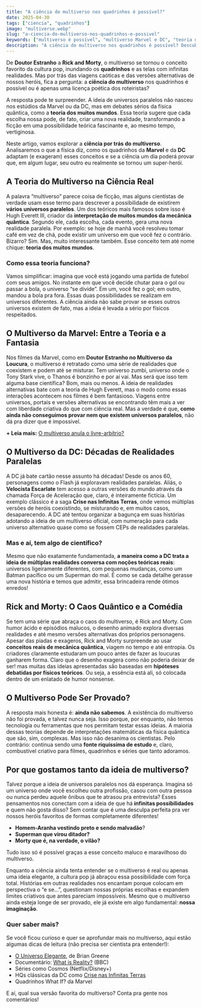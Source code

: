 ```yaml
---
title: "A ciência do multiverso nos quadrinhos é possível?"
date: 2025-04-30
tags: ["ciencia", "quadrinhos"] 
image: "multiverse.webp"
slug: "a-ciencia-do-multiverso-nos-quadrinhos-e-possivel"
keywords: ["multiverso é possível", "multiverso Marvel e DC", "teoria dos muitos mundos"]
description: "A ciência do multiverso nos quadrinhos é possível? Descubra o que a física diz sobre as realidades da Marvel e DC!"
---
```


De **Doutor Estranho** a **Rick and Morty**, o multiverso se tornou o conceito favorito da cultura pop, inundando os **quadrinhos** e as telas com infinitas realidades. Mas por trás das viagens caóticas e das versões alternativas de nossos heróis, fica a pergunta: a **ciência do multiverso** nos quadrinhos é possível ou é apenas uma licença poética dos roteiristas?

A resposta pode te surpreender. A ideia de universos paralelos não nasceu nos estúdios da Marvel ou da DC, mas em debates sérios da física quântica, como a **teoria dos muitos mundos**. Essa teoria sugere que cada escolha nossa pode, de fato, criar uma nova realidade, transformando a ficção em uma possibilidade teórica fascinante e, ao mesmo tempo, vertiginosa.

Neste artigo, vamos explorar a **ciência por trás do multiverso**. Analisaremos o que a física diz, como os quadrinhos da **Marvel** e da **DC** adaptam (e exageram) esses conceitos e se a ciência um dia poderá provar que, em algum lugar, seu outro eu realmente se tornou um super-herói.

## A Teoria do Multiverso na Ciência Real

A palavra “multiverso” parece coisa de ficção, mas alguns cientistas de verdade usam esse termo para descrever a possibilidade de existirem **vários universos paralelos**. Um dos teóricos mais famosos sobre isso é Hugh Everett III, criador da **interpretação de muitos mundos da mecânica quântica**. Segundo ele, cada escolha, cada evento, gera uma nova realidade paralela. Por exemplo: se hoje de manhã você resolveu tomar café em vez de chá, pode existir um universo em que você fez o contrário. Bizarro? Sim. Mas, muito interessante também. Esse conceito tem até nome chique: **teoria dos muitos mundos**.

### Como essa teoria funciona?

Vamos simplificar: imagina que você está jogando uma partida de futebol com seus amigos. No instante em que você decide chutar para o gol ou passar a bola, o universo “se divide”. Em um, você fez o gol; em outro, mandou a bola pra fora. Essas duas possibilidades se realizam em universos diferentes. A ciência ainda não sabe provar se esses outros universos existem de fato, mas a ideia é levada a sério por físicos respeitados.

## O Multiverso da Marvel: Entre a Teoria e a Fantasia

Nos filmes da Marvel, como em **Doutor Estranho no Multiverso da Loucura**, o multiverso é retratado como uma série de realidades que coexistem e podem até se misturar. Tem universo zumbi, universo onde o Tony Stark vive, o Thanos é bonzinho e por aí vai. Mas será que isso tem alguma base científica? Bom, mais ou menos. A ideia de realidades alternativas bate com a teoria de Hugh Everett, mas o modo como essas interações acontecem nos filmes é bem fantasioso. Viagens entre universos, portais e versões alternativas se encontrando têm mais a ver com liberdade criativa do que com ciência real. Mas a verdade é que, **como ainda não conseguimos provar nem que existem universos paralelos**, não dá pra dizer que é impossível.

**+ Leia mais:** [O multiverso anula o livre-arbítrio?](https://nerdatico.com.br/o-multiverso-anula-o-livre-arbitrio/)

## O Multiverso da DC: Décadas de Realidades Paralelas

A DC já bate cartão nesse assunto há décadas! Desde os anos 60, personagens como o Flash já exploravam realidades paralelas. Aliás, o **Velocista Escarlate** tem acesso a outras versões do mundo através da chamada Força de Aceleração que, claro, é inteiramente fictícia. Um exemplo clássico é a saga **Crise nas Infinitas Terras**, onde vemos múltiplas versões de heróis coexistindo, se misturando e, em muitos casos, desaparecendo. A DC até tentou organizar a bagunça em suas histórias adotando a ideia de um multiverso oficial, com numeração para cada universo alternativo quase como se fossem CEPs de realidades paralelas.

### Mas e aí, tem algo de científico?

Mesmo que não exatamente fundamentada, **a maneira como a DC trata a ideia de múltiplas realidades conversa com noções teóricas reais**: universos ligeiramente diferentes, com pequenas mudanças, como um Batman pacífico ou um Superman do mal. É como se cada detalhe gerasse uma nova história e temos que admitir, essa brincadeira rende ótimos enredos!

## Rick and Morty: O Caos Quântico e a Comédia

Se tem uma série que abraça o caos do multiverso, é Rick and Morty. Com humor ácido e episódios malucos, o desenho animado explora diversas realidades e até mesmo versões alternativas dos próprios personagens. Apesar das piadas e exageros, Rick and Morty surpreende ao usar **conceitos reais de mecânica quântica**, viagem no tempo e até entropia. Os criadores claramente estudaram um pouco antes de fazer as loucuras ganharem forma. Claro que o desenho exagera como não poderia deixar de ser! mas muitas das ideias apresentadas são baseadas em **hipóteses debatidas por físicos teóricos**. Ou seja, a essência está ali, só colocada dentro de um enlatado de humor nonsense.

## O Multiverso Pode Ser Provado?

A resposta mais honesta é: **ainda não sabemos**. A existência do multiverso não foi provada, e talvez nunca seja. Isso porque, por enquanto, não temos tecnologia ou ferramentas que nos permitam testar essas ideias. A maioria dessas teorias depende de interpretações matemáticas da física quântica que são, sim, complexas. Mas isso não desanima os cientistas. Pelo contrário: continua sendo uma **fonte riquíssima de estudo** e, claro, combustível criativo para filmes, quadrinhos e séries que tanto adoramos.

## Por que gostamos tanto da ideia de multiverso?

Talvez porque a ideia de universos paralelos nos dá esperança. Imagina só um universo onde você escolheu outra profissão, casou com outra pessoa ou nunca perdeu aquele ônibus que te atrasou pra entrevista? Esses pensamentos nos conectam com a ideia de que há **infinitas possibilidades** e quem não gosta disso? Sem contar que é uma desculpa perfeita pra ver nossos heróis favoritos de formas completamente diferentes!

*   **Homem-Aranha vestindo preto e sendo malvadão**?
*   **Superman que virou ditador?**
*   **Morty que é, na verdade, o vilão?**

Tudo isso só é possível graças a esse conceito maluco e maravilhoso do multiverso.

Enquanto a ciência ainda tenta entender se o multiverso é real ou apenas uma ideia elegante, a cultura pop já abraçou essa possibilidade com força total. Histórias em outras realidades nos encantam porque colocam em perspectiva o “e se...”, questionam nossas próprias escolhas e expandem limites criativos que antes pareciam impossíveis. Mesmo que o multiverso ainda esteja longe de ser provado, ele já existe em algo fundamental: **nossa imaginação**.

### Quer saber mais?

Se você ficou curioso e quer se aprofundar mais no multiverso, aqui estão algumas dicas de leitura (não precisa ser cientista pra entender!):

*   [O Universo Elegante](https://amzn.to/4jOlGvW), de Brian Greene
*   Documentário: [What is Reality?](https://topdocumentaryfilms.com/what-is-reality/) (BBC)
*   Séries como Cosmos (Netflix/Disney+)
*   HQs clássicas da DC como [Crise nas Infinitas Terras](https://amzn.to/3GGY51l)
*   Quadrinhos What If? da Marvel

E aí, qual sua versão favorita do multiverso? Conta pra gente nos comentários!